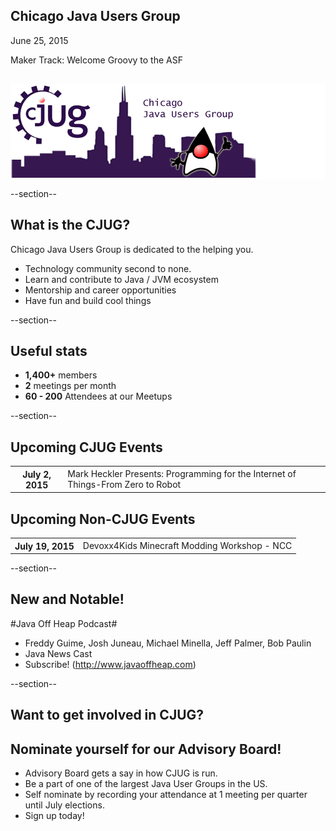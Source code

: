 ## Chicago Java Users Group

June 25, 2015

Maker Track: Welcome Groovy to the ASF
<div style="background-color: white; margin-top: 30px;">
	<img src="images/cjug.gif" style="border: none; box-shadow: none;"/>
</div>

--section--
## What is the CJUG?
Chicago Java Users Group is dedicated to the helping you.

* Technology community second to none.
* Learn and contribute to Java / JVM ecosystem
* Mentorship and career opportunities
* Have fun and build cool things

--section--

## Useful stats

* **1,400+** members
* **2** meetings per month
* **60 - 200** Attendees at our Meetups

--section--

## Upcoming CJUG Events

<table class="upcoming-events">
	<tr>
		<th>July 2, 2015</th>
		<td>Mark Heckler Presents: Programming for the Internet of Things-From Zero to Robot</td>
	</tr>
</table>


## Upcoming Non-CJUG Events
<table class="upcoming-events">
	<tr>
		<th>July 19, 2015</th>
		<td>Devoxx4Kids Minecraft Modding Workshop - NCC</td>
	</tr>
</table>

--section--
## New and Notable!
#Java Off Heap Podcast#

* Freddy Guime, Josh Juneau, Michael Minella, Jeff Palmer, Bob Paulin
* Java News Cast
* Subscribe! (http://www.javaoffheap.com)


--section--
## Want to get involved in CJUG?
## Nominate yourself for our Advisory Board!
* Advisory Board gets a say in how CJUG is run.
* Be a part of one of the largest Java User Groups in the US.
* Self nominate by recording your attendance at 1 meeting per quarter until July elections.
* Sign up today!
